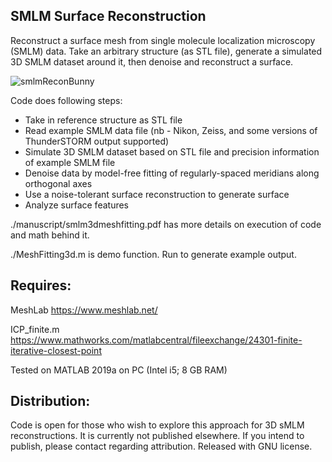 ## SMLM Surface Reconstruction

Reconstruct a surface mesh from single molecule localization microscopy (SMLM) data.  Take an arbitrary structure (as STL file), generate a simulated 3D SMLM dataset around it, then denoise and reconstruct a surface.  

![smlmReconBunny](/output/smlm3dreconBunny.gif)

Code does following steps:
*  Take in reference structure as STL file
*  Read example SMLM data file (nb - Nikon, Zeiss, and some versions of ThunderSTORM output supported)
*  Simulate 3D SMLM dataset based on STL file and precision information of example SMLM file
*  Denoise data by model-free fitting of regularly-spaced meridians along orthogonal axes
*  Use a noise-tolerant surface reconstruction to generate surface
*  Analyze surface features

./manuscript/smlm3dmeshfitting.pdf has more details on execution of code and math behind it.

./MeshFitting3d.m is demo function.  Run to generate example output.

## Requires:

MeshLab
https://www.meshlab.net/

ICP_finite.m
https://www.mathworks.com/matlabcentral/fileexchange/24301-finite-iterative-closest-point

Tested on MATLAB 2019a on PC (Intel i5; 8 GB RAM)

## Distribution:
Code is open for those who wish to explore this approach for 3D sMLM reconstructions.  It is currently not published elsewhere.  If you intend to publish, please contact regarding attribution. Released with GNU license.

